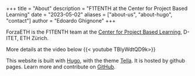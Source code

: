 +++
title = "About"
description = "F1TENTH at the Center for Project Based Learning"
date = "2023-05-02"
aliases = ["about-us", "about-hugo", "contact"]
author = "Edoardo Ghignone"
+++

ForzaETH is the F1TENTH team at the [Center for Project Based Learning](https://pbl.ee.ethz.ch/), D-ITET, ETH Zürich.

More details at the video below
{{< youtube TBlyWdtQD9k>}}

This website is built with [Hugo](https://gohugo.io/), with the theme [Tella](https://github.com/opera7133/tella). It is hosted by github pages.
Learn more and contribute on [GitHub](https://github.com/gohugoio).
